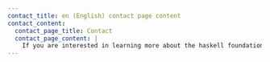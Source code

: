 ```yaml
---
contact_title: en (English) contact page content
contact_content:
  contact_page_title: Contact
  contact_page_content: |
    If you are interested in learning more about the haskell foundation, volunteering, or donating please contact us by email at contact@haskell.foundation
---    
```

